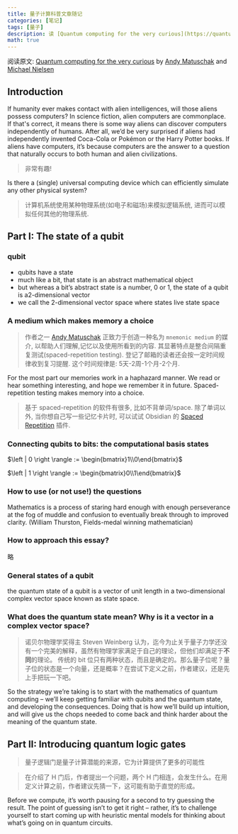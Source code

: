 ```yaml
---
title: 量子计算科普文章随记
categories: [笔记]
tags: [量子]
description: 读 [Quantum computing for the very curious](https://quantum.country/qcvc) 随记.
math: true
---
```


阅读原文: [Quantum computing for the very curious](https://quantum.country/qcvc)
by [Andy Matuschak](https://andymatuschak.org/) and [Michael Nielsen](https://michaelnielsen.org/)

## Introduction

If humanity ever makes contact with alien intelligences, will those aliens possess computers? In science fiction, alien computers are commonplace. If that's correct, it means there is some way aliens can discover computers independently of humans. After all, we’d be very surprised if aliens had independently invented Coca-Cola or Pokémon or the Harry Potter books. If aliens have computers, it’s because computers are the answer to a question that naturally occurs to both human and alien civilizations.

> 非常有趣!

Is there a (single) universal computing device which can efficiently simulate any other physical system?

> 计算机系统使用某种物理系统(如电子和磁场)来模拟逻辑系统, 进而可以模拟任何其他的物理系统.

## Part I: The state of a qubit

### qubit

- qubits have a state
- much like a bit, that state is an abstract mathematical object
- but whereas a bit’s abstract state is a number, 0 or 1, the state of a qubit is a2-dimensional vector
- we call the 2-dimensional vector space where states live state space

### A medium which makes memory a choice

> 作者之一 [Andy Matuschak](https://andymatuschak.org/) 正致力于创造一种名为 `mnemonic medium` 的媒介, 以帮助人们理解,记忆以及使用所看到的内容. 其显著特点是整合间隔重复测试(spaced-repetition testing). 登记了邮箱的读者还会按一定时间规律收到复习提醒. 这个时间规律是: 5天-2周-1个月-2个月.

For the most part our memories work in a haphazard manner. We read or hear something interesting, and hope we remember it in future. Spaced-repetition testing makes memory into a choice.

> 基于 spaced-repetition 的软件有很多, 比如不背单词/space. 除了单词以外, 当你想自己写一些记忆卡片时, 可以试试 Obsidian 的 [Spaced Repetition](obsidian://show-plugin?id=obsidian-spaced-repetition) 插件.

### Connecting qubits to bits: the computational basis states

$\left | 0 \right \rangle := \begin{bmatrix}1\\0\end{bmatrix}$

$\left | 1 \right \rangle := \begin{bmatrix}0\\1\end{bmatrix}$
### How to use (or not use!) the questions

Mathematics is a process of staring hard enough with enough perseverance at the fog of muddle and confusion to eventually break through to improved clarity. (William Thurston,
Fields-medal winning mathematician)

### How to approach this essay?

略

### General states of a qubit

the quantum state of a qubit is a vector of unit length in a two-dimensional complex vector space known as state space.

### What does the quantum state mean? Why is it a vector in a complex vector space?

> 诺贝尔物理学奖得主 Steven Weinberg 认为，迄今为止关于量子力学还没有一个完美的解释，虽然有物理学家满足于自己的理论，但他们却满足于**不同**的理论。
> 传统的 bit 位只有两种状态，而且是确定的。那么量子位呢？量子位的状态是一个向量，还是概率？在尝试下定义之前，作者建议，还是先上手把玩一下吧。

So the strategy we’re taking is to start with the mathematics of quantum computing – we’ll keep getting familiar with qubits and the quantum state, and developing the consequences. Doing that is how we’ll build up intuition, and will give us the chops needed to come back and think harder about the meaning of the quantum state.



## Part II: Introducing quantum logic gates

> 量子逻辑门是量子计算潜能的来源，它为计算提供了更多的可能性

> 在介绍了 H 门后，作者提出一个问题，两个 H 门相连，会发生什么。在用定义计算之前，作者建议先猜一下，这可能有助于直觉的形成。

Before we compute, it’s worth pausing for a second to try guessing the result. The point of guessing isn’t to get it right – rather, it’s to challenge yourself to start coming up with heuristic mental models for thinking about what’s going on in quantum circuits.

